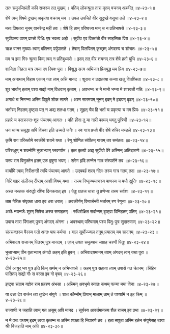ततः समुपजिघ्रंती कपि राजस्य तत् मुखम् ।
पतिम् लोकश्रुता तारा मृतम् वचनम् अब्रवीत् ॥४-२३-१॥

शेषे त्वम् विषमे दुःखम् अकृत्वा वचनम् मम ।
उपल उपचिते वीर सुदुःखे वसुधा तले ॥४-२३-२॥

मत्तः प्रियतरा नूनम् वानरेन्द्र मही तव ।
शेषे हि ताम् परिष्वज्य माम् च न प्रतिभाषसे ॥४-२३-३॥

सुग्रीवस्य वशम् प्राप्तो विधिः एष भवत्य अहो ।
सुग्रीव एव विक्रांतो वीर साहसिक प्रिय ॥४-२३-४॥

ऋक्ष वानर मुख्याः त्वाम् बलिनम् पर्युपासते ।
तेषाम् विलपितम् कृच्छ्रम् अंगदस्य च शोचतः ॥४-२३-५॥

मम च इमा गिरः श्रुत्वा किम् त्वम् न प्रतिबुध्यसे ।
इदम् तत् वीर शयनम् तत्र शेषे हतो युधि ॥४-२३-६॥

शायिता निहता यत्र त्वया एव रिपवः पुरा ।
विशुद्ध सत्त्व अभिजन प्रिययुद्ध मम प्रिय ॥४-२३-७॥

माम् अनाथाम् विहाय एकाम् गतः त्वम् असि मानद ।
शूराय न प्रदातव्या कन्या खलु विपश्चिता ॥४-२३-८॥

शूर भार्याम् हताम् पश्य सद्यो माम् विधवाम् कृताम् ।
अवभग्नः च मे मानो भग्ना मे शाश्वती गतिः ॥४-२३-९॥

अगाधे च निमग्ना अस्मि विपुले शोक सागरे ।
अश्म सारमयम् नूनम् इदम् मे हृदयम् दृढम् ॥४-२३-१०॥

भर्तारम् निहतम् दृष्ट्वा यत् न अद्य शतधा गतम् ।
सुहृत् चैव हि भर्ता च प्रकृत्या च मम प्रियः ॥४-२३-११॥

प्रहारे च पराक्रान्तः शूरः पंचत्वम् आगतः ।
पति हीना तु या नारी कामम् भवतु पुत्रिणी ॥४-२३-१२॥

धन धान्य समृद्धा अपि विधवा इति उच्यते जनैः ।
स्व गात्र प्रभवे वीर शेषे रुधिर मण्डले ॥४-२३-१३॥

कृमि राग परिस्तोमे स्वकीये शयने यथा ।
रेणु शोणित संवीतम् गात्रम् तव समंततः ॥४-२३-१४॥

परिरब्धुम् न शक्नोमि भुजाभ्याम् प्लवगर्षभ ।
कृत कृत्यो अद्य सुग्रीवो वैरे अस्मिन् अतिदारुणे ॥४-२३-१५॥

यस्य राम विमुक्तेन हृतम् एक इषुणा भयम् ।
शरेण हृदि लग्नेन गात्र संस्पर्शने तव ॥४-२३-१६॥

वार्यामि त्वाम् निरीक्षन्ती त्वयि पंचत्वम् आगते ।
उद्बबर्ह शरम् नीलः तस्य गात्र गतम् तदा ॥४-२३-१७॥

गिरि गह्वर संलीनम् दीप्तम् आशी विषम् यथा ।
तस्य निष्कृष्यमाणस्य बाणस्य च बभौ द्युतिः ॥४-२३-१८॥

अस्त मस्तक संरुद्धो रश्मिः दिनकरात् इव ।
पेतुः क्षतज धाराः तु व्रणेभ्यः तस्य सर्वशः ॥४-२३-१९॥

ताम्र गैरिक संपृक्ता धारा इव धरा धरात् ।
अवकीर्णम् विमार्जन्ती भर्तारम् रण रेणुना ॥४-२३-२०॥

अस्रैः नयनजैः शूरम् सिषेच अस्त्र समाहतम् ।
रुधिरोक्षित सर्वान्गम् दृष्ट्वा विनिहतम् पतिम् ॥४-२३-२१॥

उवाच तारा पिंगाक्षम् पुत्रम् अंगदम् अंगना ।
अवस्थाम् पश्चिमाम् पश्य पितुः पुत्र सुदारुणाम् ॥४-२३-२२॥

संप्रसक्तस्य वैरस्य गतो अन्तः पाप कर्मणा ।
बाल सूर्योज्ज्वल तनुम् प्रयातम् यम सादनम् ॥४-२३-२३॥

अभिवादय राजानम् पितरम् पुत्र मानदम् ।
एवम् उक्तः समुत्थाय जग्राह चरणौ पितुः ॥४-२३-२४॥

भुजाभ्याम् पीन वृताभ्याम् अंगदो अहम् इति ब्रुवन् ।
अभिवादयमानम् त्वाम् अंगदम् त्वम् यथा पुरा ॥४-२३-२५॥

दीर्घ आयुर् भव पुत्र इति किम् अर्थम् न अभिभाषसे ।
अहम् पुत्र सहाया त्वाम् उपासे गत चेतनम् ।सिंहेन पातितम् सद्यो गौः स वत्सा इव गो वृषम् ॥४-२३-२६॥

इष्ट्वा संग्राम यज्ञेन राम प्रहरण अंभसा ।
अस्मिन् अवभृथे स्नातः कथम् पत्न्या मया विना ॥४-२३-२७॥

या दत्ता देव राजेन तव तुष्टेन संयुगे ।
शात कौम्भीम् प्रियाम् मालाम् ताम् ते पश्यामि न इह किम् ॥४-२३-२८॥

राज्यश्रीः न जहाति त्वाम् गत असुम् अपि मानद ।
सूर्यस्य आवर्तमानस्य शैल राजम् इव प्रभा ॥४-२३-२९॥

न मे वचः पथ्यम् इदम् त्वया कृतम्न च अस्मि शक्ता हि निवारणे तव ।
हता सपुत्रा अस्मि हतेन संयुगेसह त्वया श्रीः विजहाति माम् अपि ॥४-२३-३०॥


